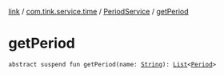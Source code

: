 [link](../../index.md) / [com.tink.service.time](../index.md) / [PeriodService](index.md) / [getPeriod](./get-period.md)

# getPeriod

`abstract suspend fun getPeriod(name: `[`String`](https://kotlinlang.org/api/latest/jvm/stdlib/kotlin/-string/index.html)`): `[`List`](https://kotlinlang.org/api/latest/jvm/stdlib/kotlin.collections/-list/index.html)`<`[`Period`](../../com.tink.model.time/-period/index.md)`>`